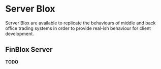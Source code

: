 # Server Blox
Server Blox are available to replicate the behaviours of middle and back office trading systems in order to provide real-ish behaviour for client development.

## FinBlox Server

**TODO**